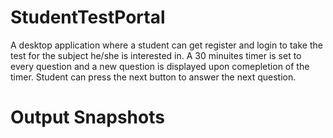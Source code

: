 # StudentTestPortal

A desktop application where a student can get register and login to take the test for the subject he/she is interested in.
A 30 minuites timer is set to every question and a new question is displayed upon comepletion of the timer. Student can press the next button to answer the next question.

# Output Snapshots

